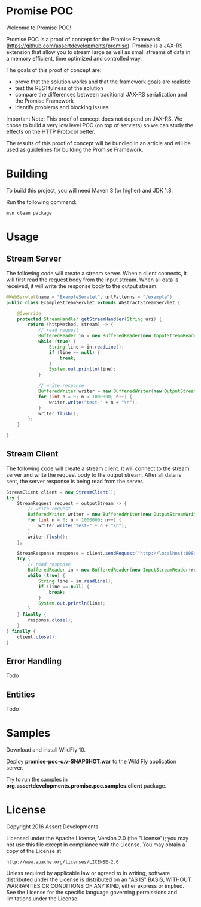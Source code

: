 # Promise POC

Welcome to Promise POC!

Promise POC is a proof of concept for the Promise Framework (https://github.com/assertdevelopments/promise). Promise is a JAX-RS extension that allow you to stream large as well as small streams of data in a memory efficient, time optimized and controlled way.

The goals of this proof of concept are:
- prove that the solution works and that the framework goals are realistic
- test the RESTfulness of the solution
- compare the differences between traditional JAX-RS serialization and the Promise Framework
- identify problems and blocking issues

Important Note: This proof of concept does not depend on JAX-RS. We chose to build a very low level POC (on top of servlets) so we can study the effects on the HTTP Protocol better.

The results of this proof of concept will be bundled in an article and will be used as guidelines for building the Promise Framework.

# Building

To build this project, you will need Maven 3 (or higher) and JDK 1.8.

Run the following command:

```
mvn clean package
```

# Usage

## Stream Server

The following code will create a stream server. When a client connects, it will first read the request body from the input stream. When all data is received, it will write the response body to the output stream.

``` java
@WebServlet(name = "ExampleServlet", urlPatterns = "/example")
public class ExampleStreamServlet extends AbstractStreamServlet {

    @Override
    protected StreamHandler getStreamHandler(String uri) {
        return (httpMethod, stream) -> {
            // read request
            BufferedReader in = new BufferedReader(new InputStreamReader(stream.getInputStream()));
            while (true) {
                String line = in.readLine();
                if (line == null) {
                    break;
                }
                System.out.println(line);
            }

            // write response
            BufferedWriter writer = new BufferedWriter(new OutputStreamWriter(stream.getOutputStream()));
            for (int n = 0; n < 1000000; n++) {
                writer.write("test-" + n + "\n");
            }
            writer.flush();
        };
    }

}
```

## Stream Client

The following code will create a stream client. It will connect to the stream server and write the request body to the output stream. After all data is sent, the server response is being read from the server. 

``` java
StreamClient client = new StreamClient();
try {
    StreamRequest request = outputStream -> {
        // write request
        BufferedWriter writer = new BufferedWriter(new OutputStreamWriter(outputStream));
        for (int n = 0; n < 1000000; n++) {
            writer.write("test-" + n + "\n");
        }
        writer.flush();
    };

    StreamResponse response = client.sendRequest("http://localhost:8080/example", request);
    try {
        // read response
        BufferedReader in = new BufferedReader(new InputStreamReader(response.getInputStream()));
        while (true) {
            String line = in.readLine();
            if (line == null) {
                break;
            }
            System.out.println(line);
        }
    } finally {
        response.close();
    }
} finally {
    client.close();
}
```

## Error Handling

Todo

## Entities

Todo


# Samples

Download and install WildFly 10.

Deploy **promise-poc-c.v-SNAPSHOT.war** to the Wild Fly application server.

Try to run the samples in **org.assertdevelopments.promise.poc.samples.client** package.


# License

Copyright 2016 Assert Developments

Licensed under the Apache License, Version 2.0 (the "License");
you may not use this file except in compliance with the License.
You may obtain a copy of the License at

    http://www.apache.org/licenses/LICENSE-2.0

Unless required by applicable law or agreed to in writing, software
distributed under the License is distributed on an "AS IS" BASIS,
WITHOUT WARRANTIES OR CONDITIONS OF ANY KIND, either express or implied.
See the License for the specific language governing permissions and
limitations under the License.


